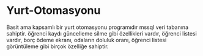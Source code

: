 # Yurt-Otomasyonu
Basit ama kapsamlı bir yurt otomasyonu programıdır mssql veri tabanına sahiptir. öğrenci kaydı
güncelleme silme gibi özellikleri vardır, öğrenci listesi vardır, borç ödeme ekranı, 
odaların doluluk oranı, öğrenci listesi görüntüleme gibi birçok özelliğe sahiptir.


